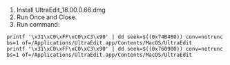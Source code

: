 1. Install UltraEdit_18.00.0.66.dmg
2. Run Once and Close.
3. Run command:
```
printf '\x31\xC0\xFF\xC0\xC3\x90' | dd seek=$((0x74B480)) conv=notrunc bs=1 of=/Applications/UltraEdit.app/Contents/MacOS/UltraEdit
printf '\x31\xC0\xFF\xC0\xC3\x90' | dd seek=$((0x760900)) conv=notrunc bs=1 of=/Applications/UltraEdit.app/Contents/MacOS/UltraEdit
```
